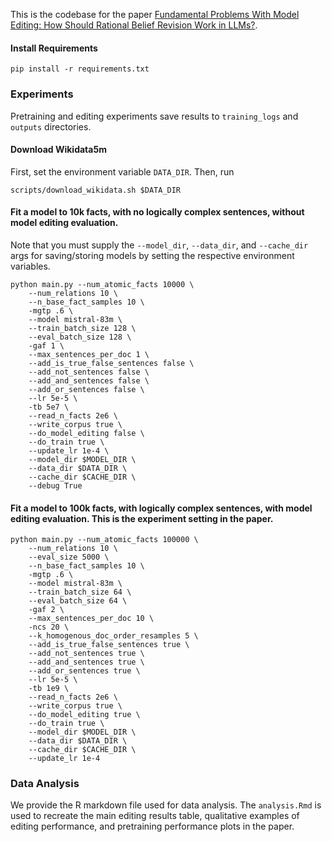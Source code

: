 This is the codebase for the paper [Fundamental Problems With Model Editing: How Should Rational Belief Revision Work in LLMs?]().

#### Install Requirements

```
pip install -r requirements.txt
```

### Experiments

Pretraining and editing experiments save results to `training_logs` and `outputs` directories.

#### Download Wikidata5m

First, set the environment variable `DATA_DIR`. Then, run

```
scripts/download_wikidata.sh $DATA_DIR
```

#### Fit a model to 10k facts, with no logically complex sentences, without model editing evaluation.

Note that you must supply the `--model_dir`, `--data_dir`, and `--cache_dir` args for saving/storing models by setting the respective environment variables.

```
python main.py --num_atomic_facts 10000 \
    --num_relations 10 \
    --n_base_fact_samples 10 \
    -mgtp .6 \
    --model mistral-83m \
    --train_batch_size 128 \
    --eval_batch_size 128 \
    -gaf 1 \
    --max_sentences_per_doc 1 \
    --add_is_true_false_sentences false \
    --add_not_sentences false \
    --add_and_sentences false \
    --add_or_sentences false \
    --lr 5e-5 \
    -tb 5e7 \
    --read_n_facts 2e6 \
    --write_corpus true \
    --do_model_editing false \
    --do_train true \
    --update_lr 1e-4 \
    --model_dir $MODEL_DIR \
    --data_dir $DATA_DIR \
    --cache_dir $CACHE_DIR \
    --debug True
```

#### Fit a model to 100k facts, with logically complex sentences, with model editing evaluation. This is the experiment setting in the paper.

```
python main.py --num_atomic_facts 100000 \
    --num_relations 10 \
    --eval_size 5000 \
    --n_base_fact_samples 10 \
    -mgtp .6 \
    --model mistral-83m \
    --train_batch_size 64 \
    --eval_batch_size 64 \
    -gaf 2 \
    --max_sentences_per_doc 10 \
    -ncs 20 \
    --k_homogenous_doc_order_resamples 5 \
    --add_is_true_false_sentences true \
    --add_not_sentences true \
    --add_and_sentences true \
    --add_or_sentences true \
    --lr 5e-5 \
    -tb 1e9 \
    --read_n_facts 2e6 \
    --write_corpus true \
    --do_model_editing true \
    --do_train true \
    --model_dir $MODEL_DIR \
    --data_dir $DATA_DIR \
    --cache_dir $CACHE_DIR \
    --update_lr 1e-4
```

### Data Analysis

We provide the R markdown file used for data analysis. The `analysis.Rmd` is used to recreate the main editing results table, qualitative examples of editing performance, and pretraining performance plots in the paper.














